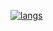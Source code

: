 [![langs](https://github-readme-stats.vercel.app/api/top-langs/?username=OtisGoodman&layout=compact&theme=flag-india)](https://github-readme-stats.vercel.app/api/top-langs/?username=OtisGoodman&layout=compact&theme=flag-india)
